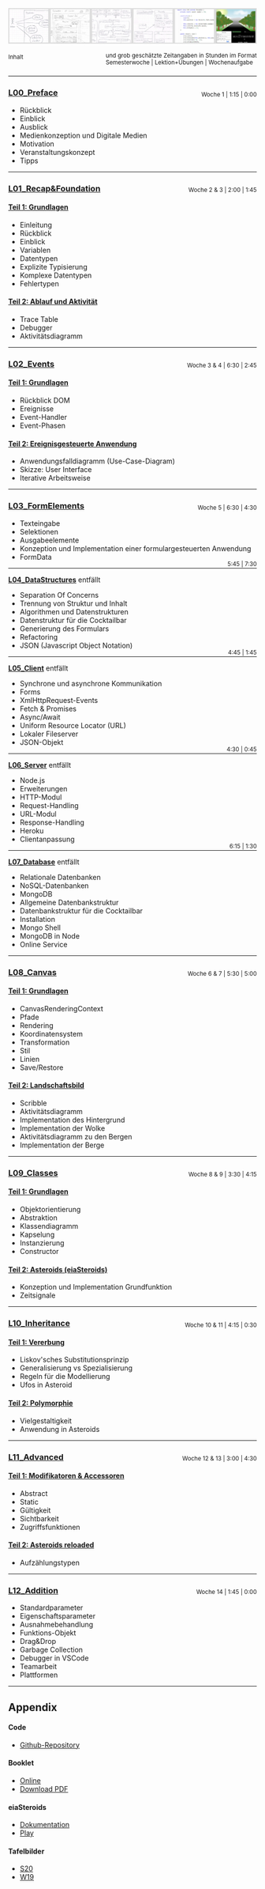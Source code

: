 <img src="X01_Appendix/Img/Banner.png">

<small>Inhalt </small><small style="float: right;">und grob geschätzte Zeitangaben in Stunden im Format<br/> Semesterwoche | Lektion+Übungen | Wochenaufgabe</small>  
&nbsp;
<hr/>

### [L00_Preface](L00_Preface) 
<small style="float: right; position: relative; top: -30px; height: 0px">Woche 1 | 1:15 | 0:00</small>
- Rückblick
- Einblick
- Ausblick
- Medienkonzeption und Digitale Medien
- Motivation
- Veranstaltungskonzept
- Tipps
<hr/>

### [L01_Recap&Foundation](L01_Recap&Foundation) 
<small style="float: right; position: relative; top: -30px; height: 0px">Woche 2 & 3 | 2:00 | 1:45</small>  

#### [Teil 1: Grundlagen](L01_Recap&Foundation#l011-grundlagen)
- Einleitung
- Rückblick
- Einblick
- Variablen
- Datentypen
- Explizite Typisierung
- Komplexe Datentypen
- Fehlertypen  

#### [Teil 2: Ablauf und Aktivität](L01_Recap&Foundation#l012-ablauf-und-aktivität)
- Trace Table
- Debugger
- Aktivitätsdiagramm  
<hr/>

### [L02_Events](L02_Events) 
<small style="float: right; position: relative; top: -30px; height: 0px">Woche 3 & 4 | 6:30 | 2:45</small>  

#### [Teil 1: Grundlagen](L02_Events#l021-grundlagen)
- Rückblick DOM
- Ereignisse
- Event-Handler
- Event-Phasen  

#### [Teil 2: Ereignisgesteuerte Anwendung](L02_Events#l021-ereignisgesteuerte-anwendung)
- Anwendungsfalldiagramm (Use-Case-Diagram)
- Skizze: User Interface 
- Iterative Arbeitsweise   
<hr/>

### [L03_FormElements](L03_FormElements) 
<small style="float: right; position: relative; top: -30px; height: 0px">Woche 5 | 6:30 | 4:30</small>
- Texteingabe
- Selektionen
- Ausgabeelemente
- Konzeption und Implementation einer formulargesteuerten Anwendung  
- FormData
<hr/>

**[L04_DataStructures](L04_DataStructures)** entfällt
<small style="float: right; position: relative; top: -30px; height: 0px">5:45 | 7:30</small>
- Separation Of Concerns
- Trennung von Struktur und Inhalt
- Algorithmen und Datenstrukturen
- Datenstruktur für die Cocktailbar
- Generierung des Formulars
- Refactoring
- JSON (Javascript Object Notation)

<hr/>

**[L05_Client](L05_Client)** entfällt
<small style="float: right; position: relative; top: -30px; height: 0px">4:45 | 1:45</small>
- Synchrone und asynchrone Kommunikation
- Forms
- XmlHttpRequest-Events
- Fetch & Promises
- Async/Await
- Uniform Resource Locator (URL)
- Lokaler Fileserver
- JSON-Objekt

<hr/>

**[L06_Server](L06_Server)** entfällt
<small style="float: right; position: relative; top: -30px; height: 0px">4:30 | 0:45</small>
- Node.js
- Erweiterungen
- HTTP-Modul
- Request-Handling
- URL-Modul
- Response-Handling
- Heroku
- Clientanpassung

<hr/>

**[L07_Database](L07_Database)** entfällt
<small style="float: right; position: relative; top: -30px; height: 0px">6:15 | 1:30</small>
- Relationale Datenbanken
- NoSQL-Datenbanken
- MongoDB
- Allgemeine Datenbankstruktur
- Datenbankstruktur für die Cocktailbar
- Installation
- Mongo Shell
- MongoDB in Node
- Online Service

<hr/>

### [L08_Canvas](L08_Canvas) 
<small style="float: right; position: relative; top: -30px; height: 0px">Woche 6 & 7 | 5:30 | 5:00</small>  

#### [Teil 1: Grundlagen](L08_Canvas#l081-grundlagen)
- CanvasRenderingContext
- Pfade
- Rendering
- Koordinatensystem
- Transformation
- Stil
- Linien
- Save/Restore  

#### [Teil 2: Landschaftsbild](L08_Canvas#l082-landschaftsbild)
- Scribble
- Aktivitätsdiagramm
- Implementation des Hintergrund
- Implementation der Wolke
- Aktivitätsdiagramm zu den Bergen
- Implementation der Berge
<hr/>

### [L09_Classes](L09_Classes) 
<small style="float: right; position: relative; top: -30px; height: 0px">Woche 8 & 9 | 3:30 | 4:15</small>  

#### [Teil 1: Grundlagen](L09_Classes#l091-grundlagen)
- Objektorientierung
- Abstraktion
- Klassendiagramm
- Kapselung
- Instanzierung
- Constructor

#### [Teil 2: Asteroids (eiaSteroids)](L09_Classes#l092-asteroids)
- Konzeption und Implementation Grundfunktion
- Zeitsignale  

<hr/>

### [L10_Inheritance](L10_Inheritance) 
<small style="float: right; position: relative; top: -30px; height: 0px">Woche 10 & 11 | 4:15 | 0:30</small>  

#### [Teil 1: Vererbung](L10_Inheritance#l101-vererbung)
- Liskov'sches Substitutionsprinzip
- Generalisierung vs Spezialisierung
- Regeln für die Modellierung  
- Ufos in Asteroid

#### [Teil 2: Polymorphie](L10_Inheritance#l092-polymorphie)
- Vielgestaltigkeit
- Anwendung in Asteroids

<hr/>

### [L11_Advanced](L11_Advanced) 
<small style="float: right; position: relative; top: -30px; height: 0px">Woche 12 & 13 | 3:00 | 4:30</small>  

#### [Teil 1: Modifikatoren & Accessoren](L11_Advanced#l111-modifikatoren--accessoren)
- Abstract
- Static
- Gültigkeit
- Sichtbarkeit
- Zugriffsfunktionen  

#### [Teil 2: Asteroids reloaded](L11_Advanced#l112-asteroids-reloaded)
- Aufzählungstypen

<hr/>

### [L12_Addition](L12_Addition) 
<small style="float: right; position: relative; top: -30px; height: 0px">Woche 14 | 1:45 | 0:00</small>
- Standardparameter
- Eigenschaftsparameter
- Ausnahmebehandlung
- Funktions-Objekt
- Drag&Drop
- Garbage Collection
- Debugger in VSCode
- Teamarbeit
- Plattformen

<hr/>  

## Appendix
#### Code
- [Github-Repository](https://github.com/JirkaDellOro/EIA2-Inverted/tree/master/X00_Code)  

#### Booklet
- [Online](X01_Appendix)
- [Download PDF](https://jirkadelloro.github.io/EIA2-Inverted/X01_Appendix/EIA2-Inverted_Booklet.pdf)  

#### eiaSteroids
- [Dokumentation](X01_Appendix/eiaSteroids)
- [Play](https://jirkadelloro.github.io/EIA2-Inverted/X01_Appendix/eiaSteroids/eiaSteroids.html)

#### Tafelbilder
- [S20](https://github.com/JirkaDellOro/EIA2-Inverted/tree/master/X02_Notes/S20)
- [W19](https://github.com/JirkaDellOro/EIA2-Inverted/tree/master/X02_Notes/W19) 
